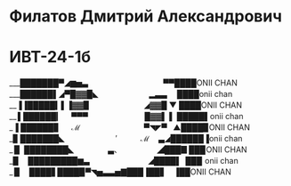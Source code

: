 # Филатов Дмитрий Александрович
# ИВТ-24-1б
___███████▀◢▆▅▃ 　　　   　　 　　　 ▀▀████ONII CHAN                                                                   
___██████▌◢▀█▓▓█◣   　　　　　　▂▃▃　 ████onii chan                                                                     
__▐▐█████▍▌▐▓▓▉　　　　　　　◢▓▓█ ▼ ████ONII CHAN                                                                       
__ ▌██████▎　 ▀▀▀　　　　　　 　█▓▓▌ ▌ █████▌onii chan                                                                   
_▐ ██████▊　 ℳ 　　　　　　　　▀◥◤▀    ▲████▉ONII CHAN                                                                 
_▊ ███████◣ 　　　　　　  ′　　　ℳ　 ▃◢██████▐onii chan                                                                
_ ▉ ████████◣ 　　　　 ▃、　　　　　◢███▊███ ONII CHAN                                                                 
_▉　 █████████▆▃　　　　　　　 ◢████▌ ███  onii chan                                                                   
_ ▉　 ████▋████▉▀◥▅▃▃▅▇███▐██▋　▐██ONII CHAN                                                                                                                                  
